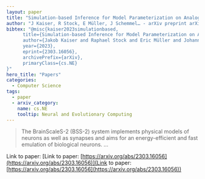 ```yaml
---
layout: paper
title: "Simulation-based Inference for Model Parameterization on Analog Neuromorphic Hardware"
author: "J Kaiser, R Stock, E Müller, J Schemmel… - arXiv preprint arXiv …, 2023 - arxiv.org"
bibtex: "@misc{kaiser2023simulationbased,
      title={Simulation-based Inference for Model Parameterization on Analog Neuromorphic Hardware}, 
      author={Jakob Kaiser and Raphael Stock and Eric Müller and Johannes Schemmel and Sebastian Schmitt},
      year={2023},
      eprint={2303.16056},
      archivePrefix={arXiv},
      primaryClass={cs.NE}
}"
hero_title: "Papers"
categories:
  - Computer Science
tags:
  - paper
  - arxiv_category:
    name: cs.NE
    tooltip: Neural and Evolutionary Computing
---
```

>The BrainScaleS-2 (BSS-2) system implements physical models of neurons as well as synapses and aims for an energy-efficient and fast emulation of biological neurons. …

Link to paper: [Link to paper: [https://arxiv.org/abs/2303.16056](https://arxiv.org/abs/2303.16056)](Link to paper: [https://arxiv.org/abs/2303.16056](https://arxiv.org/abs/2303.16056))


